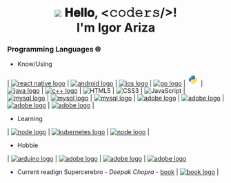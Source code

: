 <h1 align="center">
  <a target="_blank">
    <img src="https://user-images.githubusercontent.com/18409088/129069754-c41e7b3a-8e6c-4a6d-a558-648e7203139f.gif" width="44px" style="max-width:100%;">
  </a>
  𝐇𝐞𝐥𝐥𝐨, &lt;𝚌𝚘𝚍𝚎𝚛𝚜/&gt;! <br> 
  I'm Igor Ariza
</h1>

### Programming Languages 🌐
- Know/Using

| [<img src="https://user-images.githubusercontent.com/18409088/129100018-c75e1ca5-3c0d-4f2a-949a-2d376aae09be.png" alt="react native logo" width="24">](https://reactnative.dev/)
| [<img src="https://user-images.githubusercontent.com/18409088/129100400-e7f90b17-f86b-418c-987e-6a0ecd0266d9.png" alt="android logo" width="24">](https://android.com/)
| [<img src="https://user-images.githubusercontent.com/18409088/129431609-d5d18123-38ef-4a96-8ecb-6387f673bf20.png" alt="ios logo" width="24">](https://apple.com/) 
| [<img src="https://raw.githubusercontent.com/Delta456/Delta456/master/img/golang.png" alt="go logo" width="38">](https://golang.org/)
| [<img src="https://raw.githubusercontent.com/github/explore/80688e429a7d4ef2fca1e82350fe8e3517d3494d/topics/python/python.png" alt="python logo" width="28">](https://www.python.org/) 
| [<img src="https://user-images.githubusercontent.com/18409088/129103060-491eacf3-f899-489f-bfa8-30a48dce8e2c.png" alt="java logo" width="28">](https://.java.com)
| [<img src="https://user-images.githubusercontent.com/18409088/129103285-8a918572-a7c8-4efe-82e6-8d396fa671d3.png" alt="c++ logo" width="28">](https://.java.com)
| ![HTML5](https://img.icons8.com/color/30/html-5.png)
| ![CSS3](https://img.icons8.com/color/30/css3.png) 
| ![JavaScript](https://img.icons8.com/color/30/javascript.png)
| [<img src="https://user-images.githubusercontent.com/18409088/129264702-596502a1-f211-4777-a2e6-0b759f582988.png" alt="mysql logo" width="24">](https://www.mysql.com/)
| [<img src="https://user-images.githubusercontent.com/18409088/130375655-11dbf253-889b-4da7-97bd-4f2f3913c61d.png" alt="mysql logo" width="30">](https://www.postgresql.com/)
| [<img src="https://user-images.githubusercontent.com/18409088/130375740-1a1fa1da-08e2-453c-81e9-bedc9fdd4ff7.png" alt="mysql logo" width="30">](https://www.firebase.com/)
| [<img src="https://user-images.githubusercontent.com/18409088/129464268-5364c8be-32e4-479c-b8d7-b7af76ba9529.png" alt="adobe logo" width="28">](https://.com)
| [<img src="https://user-images.githubusercontent.com/18409088/129464048-000ca064-ef33-4172-9429-8e710646c6b1.png" alt="adobe logo" width="28">](https://.com)
| [<img src="https://user-images.githubusercontent.com/18409088/129464063-a5fe6a86-7d4f-48bd-be3b-6d6948df0423.png" alt="adobe logo" width="28">](https://.com)
| [<img src="https://user-images.githubusercontent.com/18409088/129464226-5faa4ae8-9f12-4fa2-9893-25546872432a.png" alt="adobe logo" width="48">](https://.com)
|
<br>
- Learning

| [<img src="https://user-images.githubusercontent.com/18409088/129431224-fdf06fd0-6459-4fbc-8920-aa3e324759ea.png" alt="node logo" width="28">](https://.com)
| [<img src="https://user-images.githubusercontent.com/18409088/130371521-153cf08c-958b-4775-87b0-42694ec3dd72.png" alt="kubernetes logo" width="28">](https://.com)
| [<img src="https://user-images.githubusercontent.com/18409088/130371581-5ab1814a-a489-4a23-ac2c-e780a416aa3f.png" alt="node logo" width="38">](https://.com)
|

- Hobbie

| [<img src="https://user-images.githubusercontent.com/18409088/129431542-7c12924f-97c9-4b85-be53-295cfd7af335.png" alt="arduino logo" width="38">](https://)
| [<img src="https://user-images.githubusercontent.com/18409088/129464540-562036b9-986c-4e33-9c62-fa45ddfbd1a0.png" alt="adobe logo" width="28">](https://.com)
| [<img src="https://user-images.githubusercontent.com/18409088/130371683-29373d81-7c47-4e66-ac93-943a958c0706.png" alt="adobe logo" width="48">](https://.com)
| [<img src="https://user-images.githubusercontent.com/18409088/130375861-07fb1a0c-1248-46a2-bdcb-56282adfb4a2.png" alt="adobe logo" width="38">](https://.com)



- Current readign
Supercerebro - *Deepak Chopra* - [book](https://www.amazon.com/-/es/Rudolph-Tanzi-Ph-D/dp/0307956830/ref=sr_1_3?__mk_es_US=%C3%85M%C3%85%C5%BD%C3%95%C3%91&crid=3A87X37K64H61&dchild=1&keywords=super+cerebro+deepak+chopra&qid=1628996608&sprefix=super+cere%2Caps%2C314&sr=8-3)
| [<img src="https://user-images.githubusercontent.com/18409088/129465496-16793a8e-eadb-44a3-a2b2-5a89f7ff0301.jpg" alt="book logo" width="28">](https://www.amazon.com/-/es/Rudolph-Tanzi-Ph-D/dp/0307956830/ref=sr_1_3?__mk_es_US=%C3%85M%C3%85%C5%BD%C3%95%C3%91&crid=3A87X37K64H61&dchild=1&keywords=super+cerebro+deepak+chopra&qid=1628996608&sprefix=super+cere%2Caps%2C314&sr=8-3)
|

<!-- [![Igor Ariza GitHub stats](https://github-readme-stats.vercel.app/api?username=igorariza&count_private=true&show_icons=true&theme=radical)](https://github.com/igorariza) -->


